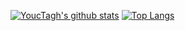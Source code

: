 [![YoucTagh's github stats](https://github-readme-stats.vercel.app/api?username=youctagh&theme=material-palenight&count_private=true&hide=contribs)](https://github.com/anuraghazra/github-readme-stats)
[![Top Langs](https://github-readme-stats.vercel.app/api/top-langs/?username=youctagh&theme=material-palenight&hide=Jupyter&layout=compact)](https://github.com/anuraghazra/github-readme-stats)

